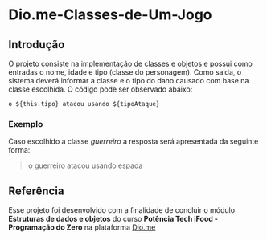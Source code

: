# Dio.me-Classes-de-Um-Jogo

## Introdução

O projeto consiste na implementação de classes e objetos e possui como entradas o nome, idade e tipo (classe do personagem). Como saida, o sistema deverá informar a classe e o tipo do dano causado com base na classe escolhida. O código pode ser observado abaixo:
```
o ${this.tipo} atacou usando ${tipoAtaque}
```
### Exemplo

Caso escolhido a classe *guerreiro* a resposta será apresentada da seguinte forma: 
> o guerreiro atacou usando espada

## Referência

Esse projeto foi desenvolvido com a finalidade de concluir o módulo **Estruturas de dados e objetos** do curso **Potência Tech iFood - Programação do Zero** na plataforma [Dio.me](https://www.dio.me/)
